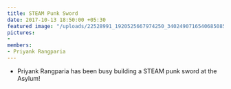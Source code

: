 ```yaml
---
title: STEAM Punk Sword
date: 2017-10-13 18:50:00 +05:30
featured image: "/uploads/22528991_1920525667974250_3402490716540685085_o.jpg"
pictures:
- 
members:
- Priyank Rangparia
---
```


* Priyank Rangparia has been busy building a STEAM punk sword at the Asylum!